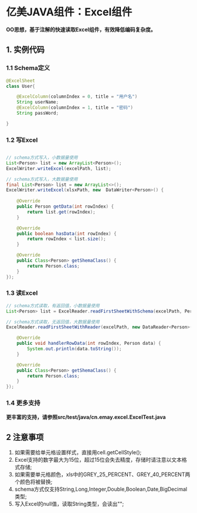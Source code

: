 # 亿美JAVA组件：Excel组件


**OO思想，基于注解的快速读取Excel组件，有效降低编码复杂度。**

## 1. 实例代码

### 1.1 Schema定义

```java
@ExcelSheet
class User{

	@ExcelColumn(columnIndex = 0, title = "用户名")
	String userName;
	@ExcelColumn(columnIndex = 1, title = "密码")
	String passWord;

}
```

### 1.2 写Excel

```java

// schema方式写入，小数据量使用
List<Person> list = new ArrayList<Person>();
ExcelWriter.writeExcel(excelPath, list);

// schema方式写入，大数据量使用
final List<Person> list = new ArrayList<>();
ExcelWriter.writeExcel(xlsxPath, new  DataWriter<Person>() {
	
	@Override
	public Person getData(int rowIndex) {
		return list.get(rowIndex);
	}

	@Override
	public boolean hasData(int rowIndex) {
		return rowIndex < list.size();
	}

	@Override
	public Class<Person> getShemaClass() {
		return Person.class;
	}
});
```

### 1.3 读Excel

```java
// schema方式读取，有返回值，小数据量使用
List<Person> list = ExcelReader.readFirstSheetWithSchema(excelPath, Person.class);

// schema方式读取，无返回值，大数据量使用
ExcelReader.readFirstSheetWithReader(excelPath, new DataReader<Person>() {

	@Override
	public void handlerRowData(int rowIndex, Person data) {
		System.out.println(data.toString());
	}

	@Override
	public Class<Person> getShemaClass() {
		return Person.class;
	}
});
```

### 1.4 更多支持

**更丰富的支持，请参照src/test/java/cn.emay.excel.ExcelTest.java**

## 2 注意事项

1. 如果需要给单元格设置样式，直接用cell.getCellStyle();
2. Excel支持的数字最大为15位，超过15位会失去精度，存储时请注意以文本格式存储;
3. 如果需要单元格颜色，xls中的GREY_25_PERCENT、GREY_40_PERCENT两个颜色将被替换;
4. schema方式仅支持String,Long,Integer,Double,Boolean,Date,BigDecimal类型;
5. 写入Excel的null值，读取String类型，会读出"";
